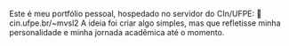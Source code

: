 Este é meu portfólio pessoal, hospedado no servidor do CIn/UFPE:
🔗 cin.ufpe.br/~mvsl2
A ideia foi criar algo simples, mas que refletisse minha personalidade e minha jornada acadêmica até o momento.
